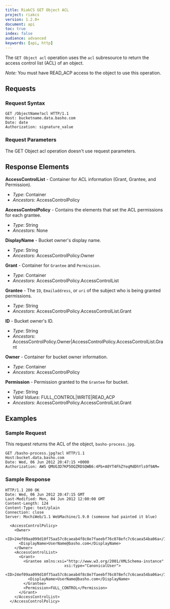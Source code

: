 ```yaml
---
title: RiakCS GET Object ACL
project: riakcs
version: 1.2.0+
document: api
toc: true
index: false
audience: advanced
keywords: [api, http]
---
```


The `GET Object acl` operation uses the `acl` subresource to return the access control list (ACL) of an object.

*Note:* You must have READ_ACP access to the object to use this operation.

## Requests

### Request Syntax

```
GET /ObjectName?acl HTTP/1.1
Host: bucketname.data.basho.com
Date: date
Authorization: signature_value
```

### Request Parameters

The GET Object acl operation doesn't use request parameters.

## Response Elements

**AccessControlList** - Container for ACL information (Grant, Grantee, and Permission).

* *Type*: Container
* *Ancestors*: AccessControlPolicy

**AccessControlPolicy** - Contains the elements that set the ACL permissions for each grantee.

* *Type*: String
* *Ancestors*: None

**DisplayName** - Bucket owner's display name.

* *Type*: String
* *Ancestors*: AccessControlPolicy.Owner

**Grant** - Container for `Grantee` and `Permission`.

* *Type*: Container
* *Ancestors*: AccessControlPolicy.AccessControlList

**Grantee** - The `ID`, `Emailaddress`, or `uri` of the subject who is being granted permissions.

* *Type*: String
* *Ancestors*: AccessControlPolicy.AccessControlList.Grant

**ID** - Bucket owner's ID.

* *Type*: String
* *Ancestors*: AccessControlPolicy.Owner|AccessControlPolicy.AccessControlList.Grant

**Owner** - Container for bucket owner information.

* *Type*: Container
* *Ancestors*: AccessControlPolicy

**Permission** - Permission granted to the `Grantee` for bucket.

* *Type*: String
* *Valid Values*: FULL_CONTROL|WRITE|READ_ACP
* *Ancestors*: AccessControlPolicy.AccessControlList.Grant

## Examples

### Sample Request

This request returns the ACL of the object, `basho-process.jpg`.

```
GET /basho-process.jpg?acl HTTP/1.1
Host:bucket.data.basho.com
Date: Wed, 06 Jun 2012 20:47:15 +0000
Authorization: AWS QMUG3D7KP5OQZRDSQWB6:4Pb+A0YT4FhZYeqMdDhYls9f9AM=
```

### Sample Response

```
HTTP/1.1 200 OK
Date: Wed, 06 Jun 2012 20:47:15 GMT
Last-Modified: Mon, 04 Jun 2012 12:00:00 GMT
Content-Length: 124
Content-Type: text/plain
Connection: close
Server: MochiWeb/1.1 WebMachine/1.9.0 (someone had painted it blue)

  <AccessControlPolicy>
    <Owner>
      <ID>24ef09aa099d10f75aa57c8caeab4f8c8e7faeebf76c078efc7c6caea54ba06a</ID>
      <DisplayName>UserName@basho.com</DisplayName>
    </Owner>
    <AccessControlList>
      <Grant>
        <Grantee xmlns:xsi="http://www.w3.org/2001/XMLSchema-instance"
                          xsi:type="CanonicalUser">
          <ID>24ef09aa099d10f75aa57c8caeab4f8c8e7faeebf76c078efc7c6caea54ba06a</ID>
          <DisplayName>UserName@basho.com</DisplayName>
        </Grantee>
        <Permission>FULL_CONTROL</Permission>
      </Grant>
    </AccessControlList>
  </AccessControlPolicy>
```
